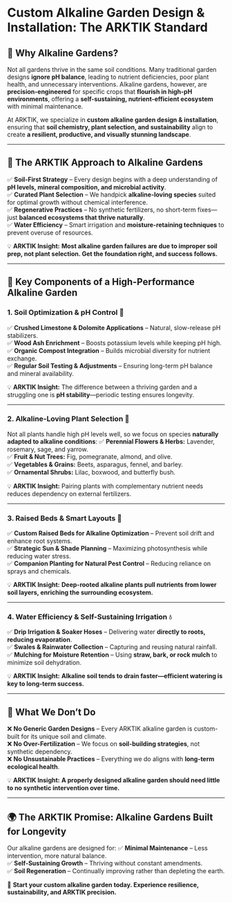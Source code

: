 # Custom Alkaline Garden Design & Installation: The ARKTIK Standard

## 🌱 **Why Alkaline Gardens?**
Not all gardens thrive in the same soil conditions. Many traditional garden designs **ignore pH balance**, leading to nutrient deficiencies, poor plant health, and unnecessary interventions. Alkaline gardens, however, are **precision-engineered** for specific crops that **flourish in high-pH environments**, offering a **self-sustaining, nutrient-efficient ecosystem** with minimal maintenance.

At ARKTIK, we specialize in **custom alkaline garden design & installation**, ensuring that **soil chemistry, plant selection, and sustainability** align to create **a resilient, productive, and visually stunning landscape**.

---

## 🏡 **The ARKTIK Approach to Alkaline Gardens**
✅ **Soil-First Strategy** – Every design begins with a deep understanding of **pH levels, mineral composition, and microbial activity**.  
✅ **Curated Plant Selection** – We handpick **alkaline-loving species** suited for optimal growth without chemical interference.  
✅ **Regenerative Practices** – No synthetic fertilizers, no short-term fixes—just **balanced ecosystems that thrive naturally**.  
✅ **Water Efficiency** – Smart irrigation and **moisture-retaining techniques** to prevent overuse of resources.

💡 **ARKTIK Insight:** **Most alkaline garden failures are due to improper soil prep, not plant selection. Get the foundation right, and success follows.**

---

## 🌾 **Key Components of a High-Performance Alkaline Garden**

### **1. Soil Optimization & pH Control** 🧪
✅ **Crushed Limestone & Dolomite Applications** – Natural, slow-release pH stabilizers.  
✅ **Wood Ash Enrichment** – Boosts potassium levels while keeping pH high.  
✅ **Organic Compost Integration** – Builds microbial diversity for nutrient exchange.  
✅ **Regular Soil Testing & Adjustments** – Ensuring long-term pH balance and mineral availability.  

💡 **ARKTIK Insight:** The difference between a thriving garden and a struggling one is **pH stability**—periodic testing ensures longevity.

---

### **2. Alkaline-Loving Plant Selection** 🌿
Not all plants handle high pH levels well, so we focus on species **naturally adapted to alkaline conditions**:
✅ **Perennial Flowers & Herbs:** Lavender, rosemary, sage, and yarrow.  
✅ **Fruit & Nut Trees:** Fig, pomegranate, almond, and olive.  
✅ **Vegetables & Grains:** Beets, asparagus, fennel, and barley.  
✅ **Ornamental Shrubs:** Lilac, boxwood, and butterfly bush.

💡 **ARKTIK Insight:** Pairing plants with complementary nutrient needs reduces dependency on external fertilizers.

---

### **3. Raised Beds & Smart Layouts** 📐
✅ **Custom Raised Beds for Alkaline Optimization** – Prevent soil drift and enhance root systems.  
✅ **Strategic Sun & Shade Planning** – Maximizing photosynthesis while reducing water stress.  
✅ **Companion Planting for Natural Pest Control** – Reducing reliance on sprays and chemicals.  

💡 **ARKTIK Insight:** **Deep-rooted alkaline plants pull nutrients from lower soil layers, enriching the surrounding ecosystem.**

---

### **4. Water Efficiency & Self-Sustaining Irrigation** 💧
✅ **Drip Irrigation & Soaker Hoses** – Delivering water **directly to roots, reducing evaporation**.  
✅ **Swales & Rainwater Collection** – Capturing and reusing natural rainfall.  
✅ **Mulching for Moisture Retention** – Using **straw, bark, or rock mulch** to minimize soil dehydration.  

💡 **ARKTIK Insight:** **Alkaline soil tends to drain faster—efficient watering is key to long-term success.**

---

## 🚫 **What We Don’t Do**
❌ **No Generic Garden Designs** – Every ARKTIK alkaline garden is custom-built for its unique soil and climate.  
❌ **No Over-Fertilization** – We focus on **soil-building strategies**, not synthetic dependency.  
❌ **No Unsustainable Practices** – Everything we do aligns with **long-term ecological health**.

💡 **ARKTIK Insight:** **A properly designed alkaline garden should need little to no synthetic intervention over time.**

---

## 🌍 **The ARKTIK Promise: Alkaline Gardens Built for Longevity**
Our alkaline gardens are designed for:
✅ **Minimal Maintenance** – Less intervention, more natural balance.  
✅ **Self-Sustaining Growth** – Thriving without constant amendments.  
✅ **Soil Regeneration** – Continually improving rather than depleting the earth.  

🌱 **Start your custom alkaline garden today. Experience resilience, sustainability, and ARKTIK precision.**


